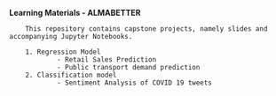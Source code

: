 **Learning Materials - ALMABETTER**


        This repository contains capstone projects, namely slides and accompanying Jupyter Notebooks.
        
        1. Regression Model
                - Retail Sales Prediction
                - Public transport demand prediction
        2. Classification model
                - Sentiment Analysis of COVID 19 tweets
